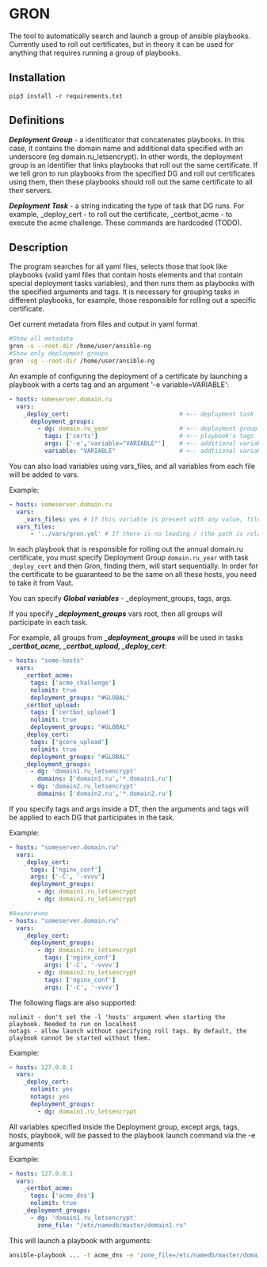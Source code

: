 
# GRON

The tool to automatically search and launch a group of ansible playbooks. Currently used to roll out certificates, but in theory it can be used for anything that requires running a group of playbooks.

## Installation

```
pip3 install -r requirements.txt
```


## Definitions 

***Deployment Group*** - a identificator that concatenates playbooks. In this case, it contains the domain name and additional data specified with an underscore (eg domain.ru_letsencrypt). In other words, the deployment group is an identifier that links playbooks that roll out the same certificate. If we tell gron to run playbooks from the specified DG and roll out certificates using them, then these playbooks should roll out the same certificate to all their servers.

***Deployment Task*** - a string indicating the type of task that DG runs. For example, _deploy_cert - to roll out the certificate, _certbot_acme - to execute the acme challenge. These commands are hardcoded (TODO).

## Description

The program searches for all yaml files, selects those that look like playbooks (valid yaml files that contain hosts elements and that contain special deployment tasks variables), and then runs them as playbooks with the specified arguments and tags. It is necessary for grouping tasks in different playbooks, for example, those responsible for rolling out a specific certificate.

Get current metadata from files and output in yaml format

```bash
#Show all metadata
gron -s --root-dir /home/user/ansible-ng
#Show only deployment groups
gron -sg --root-dir /home/user/ansible-ng
```



An example of configuring the deployment of a certificate by launching a playbook with a certs tag and an argument  '-e variable=VARIABLE': 

```yaml
- hosts: someserver.domain.ru
  vars:
    _deploy_cert:                               # <-- deployment task
      deployment_groups:
        - dg: domain.ru_year					# <-- deployment group 
          tags: ['certs']                       # <-- playbook's tags
          args: ['-e','variable="VARIABLE"']    # <-- additional variables   
          variable: "VARIABLE"                  # <-- addtiional variables too (analog -e variable="VARIABLE").
```

You can also load variables using vars_files, and all variables from each file will be added to vars.

Example:

```yaml
- hosts: someserver.domain.ru
  vars:
    _vars_files: yes # If this variable is present with any value, files from vars_files will be loaded
  vars_files:
      - '../vars/gron.yml' # If there is no leading / (the path is relative), then the path to the playbook will be substituted instead of the first part of the path (here ..)
```
    

In each playbook that is responsible for rolling out the annual domain.ru certificate, you must specify Deployment Group `domain.ru_year` with task `_deploy_cert` and then Gron, finding them, will start sequentially. In order for the certificate to be guaranteed to be the same on all these hosts, you need to take it from Vaut.

You can specify ***Global variables*** - _deployment_groups, tags, args.

If you specify ***_deployment_groups*** vars root, then all groups will participate in each task.

For example, all groups from ***_deployment_groups*** will be used in tasks ***_certbot_acme, _certbot_upload, _deploy_cert***:

```yaml
- hosts: "some-hosts"
  vars:
    _certbot_acme:
      tags: ['acme_challenge']
      nolimit: true
      deployment_groups: "#GLOBAL"
    _certbot_upload:
      tags: ['certbot_upload']
      nolimit: true
      deployment_groups: "#GLOBAL"
    _deploy_cert:
      tags: ['gcore_upload']
      nolimit: true
      deployment_groups: "#GLOBAL"
    _deployment_groups:
      - dg: 'domain1.ru_letsencrypt'
        domains: ['domain1.ru','*.domain1.ru']
      - dg: 'domain2.ru_letsencrypt'
        domains: ['domain2.ru','*.domain2.ru']
```

If you specify tags and args inside a DT, then the arguments and tags will be applied to each DG that participates in the task.

Example:

```yaml
- hosts: "someserver.domain.ru"
  vars:
    _deploy_cert:
      tags: ['nginx_conf']
      args: ['-C', '-vvvv']
      deployment_groups:
        - dg: domain1.ru_letsencrypt
        - dg: domain2.ru_letsencrypt

#Аналогично
- hosts: "someserver.domain.ru"
  vars:
    _deploy_cert:
      deployment_groups:
        - dg: domain1.ru_letsencrypt
          tags: ['nginx_conf']
          args: ['-C', '-vvvv']
        - dg: domain2.ru_letsencrypt
          tags: ['nginx_conf']
          args: ['-C', '-vvvv']
```

The following flags are also supported:

    nolimit - don't set the -l 'hosts' argument when starting the playbook. Needed to run on localhost
    notags - allow launch without specifying roll tags. By default, the playbook cannot be started without them.

Example:

```yaml
- hosts: 127.0.0.1
  vars:
    _deploy_cert:
      nolimit: yes
      notags: yes
      deployment_groups:
        - dg: domain1.ru_letsencrypt
```

All variables specified inside the Deployment group, except args, tags, hosts, playbook, will be passed to the playbook launch command via the -e arguments

Example:

```yaml
- hosts: 127.0.0.1
  vars:
    _certbot_acme:
      tags: ['acme_dns']
      nolimit: true
    _deployment_groups:
      - dg: 'domain1.ru_letsencrypt'
        zone_file: "/etc/namedb/master/domain1.ru"
```

This will launch a playbook with arguments:

```bash
ansible-playbook ... -t acme_dns -e 'zone_file=/etc/namedb/master/domain1.ru' 
```

